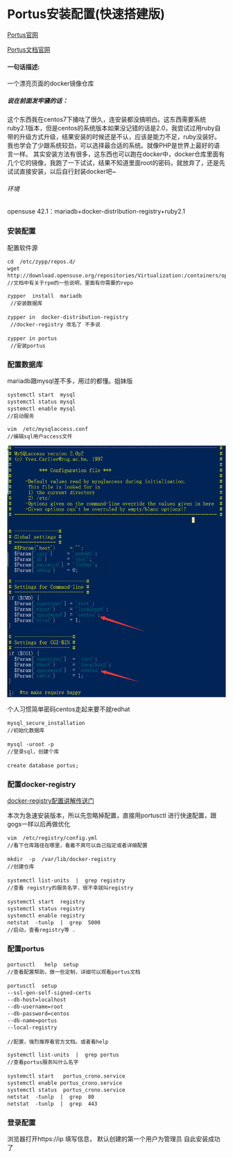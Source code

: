 # Portus安装配置(快速搭建版)

[Portus官网](http://port.us.org/)

[Portus文档官网](http://port.us.org/documentation.html)

#### 一句话描述:
一个漂亮页面的docker镜像仓库

##### 说在前面发牢骚的话：
这个东西我在centos7下捅咕了很久，连安装都没搞明白。这东西需要系统ruby2.1版本，但是centos的系统版本如果没记错的话是2.0，我尝试过用ruby自带的升级方式升级，结果安装的时候还是不认，应该是能力不足，ruby没装好。我也学会了少跟系统较劲，可以选择最合适的系统。就像PHP是世界上最好的语言一样。  其实安装方法有很多，这东西也可以跑在docker中，docker仓库里面有几个它的镜像，我跑了一下试试，结果不知道里面root的密码，就放弃了，还是先试试直接安装，以后自行封装docker吧~

###### 环境
opensuse 42.1：mariadb+docker-distribution-registry+ruby2.1

### 安装配置

配置软件源

```
cd  /etc/zypp/repos.d/
wget  http://download.opensuse.org/repositories/Virtualization:/containers/openSUSE_13.2/Virtualization:containers.repo
//文档中有关于rpm的一些说明，里面有你需要的repo
```

```
zypper  install  mariadb
 //安装数据库

zypper in  docker-distribution-registry
 //docker-registry 改名了 不多说
 
zypper in portus
 //安装portus
```

### 配置数据库

mariadb跟mysql差不多，用过的都懂。姐妹版

```
systemctl start  mysql
systemctl status mysql
systemctl enable mysql
//启动服务
```
```
vim  /etc/mysqlaccess.conf
//编辑sql用户access文件
```
![image](../img/001.png)

个人习惯简单密码centos走起来要不就redhat
```
mysql_secure_installation
//初始化数据库

mysql -uroot -p
//登录sql，创建个库

create database portus;
```

### 配置docker-registry

[docker-registry配置讲解传送门](https://github.com/docker/distribution/blob/master/docs/configuration.md)

本次为急速安装版本，所以先忽略掉配置，直接用portusctl 进行快速配置，跟gogs一样以后再做优化

```
vim  /etc/registry/config.yml
//看下仓库路径在哪里，看着不爽可以自己指定或者详细配置

mkdir  -p  /var/lib/docker-registry
//创建仓库

systemctl list-units  |  grep registry
//查看 registry的服务名字，很不幸就叫registry

systemctl start  registry
systemctl status registry
systemctl enable registry
netstat  -tunlp  |  grep  5000
//启动，查看registry等 .
```

### 配置portus

```
portusctl   help  setup
//查看配置帮助，做一些定制，详细可以观看portus文档

portusctl  setup 
--ssl-gen-self-signed-certs
--db-host=localhost 
--db-username=root 
--db-password=centos
--db-name=portus  
--local-registry

//配置，强烈推荐看官方文档。或者看help
```

```
systemctl list-units  |  grep portus
//查看portus服务叫什么名字

systemctl start   portus_crono.service
systemctl enable portus_crono.service
systemctl status  portus_crono.service
netstat  -tunlp  |  grep  80
netstat  -tunlp  |  grep  443
```
### 登录配置

浏览器打开https://ip
填写信息， 默认创建的第一个用户为管理员
自此安装成功了




